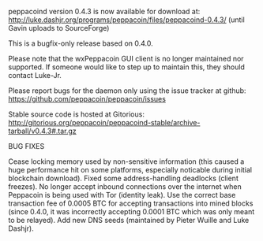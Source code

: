peppacoind version 0.4.3 is now available for download at:
http://luke.dashjr.org/programs/peppacoin/files/peppacoind-0.4.3/ (until Gavin uploads to SourceForge)

This is a bugfix-only release based on 0.4.0.

Please note that the wxPeppacoin GUI client is no longer maintained nor supported. If someone would like to step up to maintain this, they should contact Luke-Jr.

Please report bugs for the daemon only using the issue tracker at github:
https://github.com/peppacoin/peppacoin/issues

Stable source code is hosted at Gitorious:
http://gitorious.org/peppacoin/peppacoind-stable/archive-tarball/v0.4.3#.tar.gz

BUG FIXES

Cease locking memory used by non-sensitive information (this caused a huge performance hit on some platforms, especially noticable during initial blockchain download).
Fixed some address-handling deadlocks (client freezes).
No longer accept inbound connections over the internet when Peppacoin is being used with Tor (identity leak).
Use the correct base transaction fee of 0.0005 BTC for accepting transactions into mined blocks (since 0.4.0, it was incorrectly accepting 0.0001 BTC which was only meant to be relayed).
Add new DNS seeds (maintained by Pieter Wuille and Luke Dashjr).

